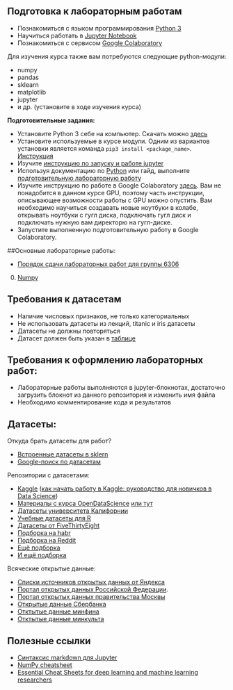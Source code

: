 ## Подготовка к лабораторным работам 
- Познакомиться с языком программирования [Python 3](https://www.python.org/)
- Научиться работать в [Jupyter Notebook](https://jupyter.org/)
- Познакомиться с сервисом [Google Colaboratory](https://colab.research.google.com/?hl=ru)

Для изучения курса также вам потребуются следующие python-модули: 
- numpy
- pandas
- sklearn
- matplotlib
- jupyter
- и др. (установите в ходе изучения курса)


**Подготовительные задания:**
- Установите Python 3 себе на компьютер. Скачать можно [здесь](https://www.python.org/downloads/)
- Установите используемые в курсе модули. Одним из вариантов установки является команда `pip3 install <package_name>`. [Инструкция](https://docs.python.org/3/installing/index.html)
- Изучите [инструкцию по запуску и работе jupyter](https://pythonru.com/baza-znanij/jupyter-notebook-dlja-nachinajushhih)
- Используя документацию по [Python](https://docs.python.org/3/index.html) или гайд, выполните [подготовительную лабораторную работу](6306/lab_prep_python_groupNumber_SecondName.ipynb)
- Изучите инструкцию по работе в Google Colaboratory [здесь](http://texno.info/etc/kratkoe-rukovodstvo-po-rabote-s-google-colab/). Вам не понадобится в данном курсе GPU, поэтому часть инструкции, описывающее возможности работы с GPU можно опустить. Вам необходимо научиться создавать новые ноутбуки в колабе, открывать ноутбуки с гугл диска, подключать гугл диск и подключать нужную вам директорю на гугл-диске.
- Запустите выполненную подготовительную работу в Google Colaboratory.

##Основные лабораторные работы:
- [Порядок сдачи лабораторных работ для группы 6306](GAMERULES_6306.md) 
0. [Numpy](tasks/lab_0_numpy_groupNumber_SecondName.ipynb)



## Требования к датасетам
- Наличие числовых признаков, не только категориальных
- Не использовать датасеты из лекций, titanic и iris датасеты
- Датасеты не должны повторяться 
- Датасет должен быть указан в [таблице](https://docs.google.com/spreadsheets/d/187a_XkTKoSrReX-Sykr2MWWngtz3tuguYOFpfLG1KV0/edit?usp=sharing)

## Требования к оформлению лабораторных работ:
- Лабораторные работы выполняются в jupyter-блокнотах, достаточно загрузить блокнот из данного репозитория и изменить имя файла
- Необходимо комментирование кода и результатов 

## Датасеты:

Откуда брать датасеты для работ?

* [Встроенные датасеты в sklern](https://scikit-learn.org/stable/datasets/index.html)
* [Google-поиск по датасетам](https://datasetsearch.research.google.com/) 

Репозитории с датасетами: 
* [Kaggle](https://www.kaggle.com/datasets)
    ([как начать работу в Kaggle: руководство для новичков в Data Science](https://habr.com/ru/post/248395/))
* [Материалы с курса OpenDataScience](https://nbviewer.jupyter.org/github/Yorko/mlcourse.ai/tree/master/data/) [или тут]( https://github.com/Yorko/mlcourse.ai/tree/master/data/)
* [Датасеты университета Калифорнии](https://archive.ics.uci.edu/ml/datasets.php)
* [Учебные датасеты для R](https://vincentarelbundock.github.io/Rdatasets/datasets.html)
* [Датасеты от FiveThirtyEight](https://data.fivethirtyeight.com/)
* [Подборка на habr](https://habr.com/ru/post/452740/)
* [Подборка на Reddit](https://www.reddit.com/r/datasets/)
* [Ещё подборка](https://towardsai.net/p/machine-learning/best-free-datasets-for-machine-learning-and-data-science/stanfordai/3451/)
* [И ещё подборка](https://towardsdatascience.com/top-sources-for-machine-learning-datasets-bb6d0dc3378b)

Всяческие открытые данные: 
* [Списки источников открытых данных от Яндекса](https://yandex.ru/promo/oda/useful)
* [Портал открытых данных Российской Федерации](https://data.gov.ru/). 
* [Портал открытых данных правительства Москвы](https://data.mos.ru/opendata)
* [Открытые данные Сбербанка](https://www.sberbank.com/ru/analytics/opendata)
* [Отктытые данные минфина](https://www.minfin.ru/opendata/)
* [Отктытые данные минкульта](https://opendata.mkrf.ru/opendata/)

## Полезные ссылки

* [Синтаксис markdown для Jupyter](https://sourceforge.net/p/jupiter/wiki/markdown_syntax/)
* [NumPy cheatsheet](https://s3.amazonaws.com/assets.datacamp.com/blog_assets/Numpy_Python_Cheat_Sheet.pdf)
* [Essential Cheat Sheets for deep learning and machine learning researchers](https://github.com/kailashahirwar/cheatsheets-ai)



